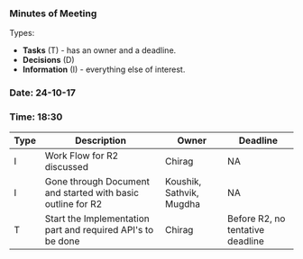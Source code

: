 ### Minutes of Meeting

Types:
* **Tasks** (T) - has an owner and a deadline.
* **Decisions** (D)
* **Information** (I) - everything else of interest.

### Date: 24-10-17
### Time: 18:30

Type | Description | Owner | Deadline
---- | ---- | ---- | ----
I | Work Flow for R2 discussed | Chirag | NA
I | Gone through Document and started with basic outline for R2 | Koushik, Sathvik, Mugdha | NA
T | Start the Implementation part and required API's to be done | Chirag | Before R2, no tentative deadline